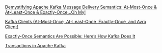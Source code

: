 
[Demystifying Apache Kafka Message Delivery Semantics: At-Most-Once & At-Least-Once & Exactly-Once…Oh My!](https://keen.io/blog/demystifying-apache-kafka-message-delivery-semantics-at-most-once-at-least-once-exactly-once/)

[Kafka Clients (At-Most-Once, At-Least-Once, Exactly-Once, and Avro Client)](https://dzone.com/articles/kafka-clients-at-most-once-at-least-once-exactly-o)

[Exactly-Once Semantics Are Possible: Here’s How Kafka Does It](https://www.confluent.io/blog/exactly-once-semantics-are-possible-heres-how-apache-kafka-does-it/)

[Transactions in Apache Kafka](https://www.confluent.io/blog/transactions-apache-kafka/)

